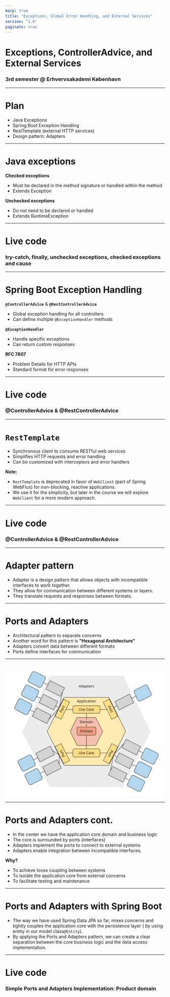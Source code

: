 ```yaml
---
marp: true
title: "Exceptions, Global Error Handling, and External Services"
version: "1.0"
paginate: true
---
```

<!-- _class: lead -->

# Exceptions, ControllerAdvice, and External Services
### 3rd semester @ Erhvervsakademi København

<style>
section.lead h1 {
  text-align: center;
  font-size: 2.5em;
}
section.lead h3 {
  text-align: center;
  opacity: 0.6;
}
</style>

---

# Plan

- Java Exceptions
- Spring Boot Exception Handling
- RestTemplate (external HTTP services)
- Design pattern: Adapters

---

# Java exceptions

**Checked exceptions**
- Must be declared in the method signature or handled within the method
- Extends Exception

**Unchecked exceptions**
- Do not need to be declared or handled
- Extends RuntimeException

---

<!-- _class: lead -->

# Live code
### try-catch, finally, unchecked exceptions, checked exceptions and cause

---

# Spring Boot Exception Handling

**`@ControllerAdvice`** & **`@RestControllerAdvice`**
- Global exception handling for all controllers
- Can define multiple `@ExceptionHandler` methods

**`@ExceptionHandler`**
- Handle specific exceptions
- Can return custom responses

**RFC 7807**
- Problem Details for HTTP APIs
- Standard format for error responses

---

<!-- _class: lead -->

# Live code
### @ControllerAdvice & @RestControllerAdvice

---

# `RestTemplate`

- Synchronous client to consume RESTful web services
- Simplifies HTTP requests and error handling
- Can be customized with interceptors and error handlers

**Note:**
- `RestTemplate` is deprecated in favor of `WebClient` (part of Spring WebFlux) for non-blocking, reactive applications.
- We use it for the simplicity, but later in the course we will explore `WebClient` for a more modern approach.

---

<!-- _class: lead -->

# Live code
### @ControllerAdvice & @RestControllerAdvice

---

# Adapter pattern
- Adapter is a design pattern that allows objects with incompatible interfaces to work together.
- They allow for communication between different systems or layers.
- They translate requests and responses between formats.

---

# Ports and Adapters

- Architectural pattern to separate concerns
- Another word for this pattern is **"Hexagonal Architecture"**
- Adapters convert data between different formats
- Ports define interfaces for communication

---

# 

<!-- _class: smallImg -->


![ports/adapters](assets/hex.png)
<style>
section.smallImg img {
  display: block;
  margin: 0 auto;
  max-width: 60%;
}
</style>

---

# Ports and Adapters cont.

- In the center we have the application core domain and business logic
- The core is surrounded by ports (interfaces)
- Adapters implement the ports to connect to external systems
- Adapters enable integration between incompatible interfaces.

**Why?**
- To achieve loose coupling between systems
- To isolate the application core from external concerns
- To facilitate testing and maintenance

---

# Ports and Adapters with Spring Boot

- The way we have used Spring Data JPA so far, mixes concerns and tightly couples the application core with the persistence layer ( by using entity in our model class`@Entity`).
- By applying the Ports and Adapters pattern, we can create a clear separation between the core business logic and the data access implementation.

---

<!-- _class: lead -->

# Live code
### Simple Ports and Adapters Implementation: Product domain
